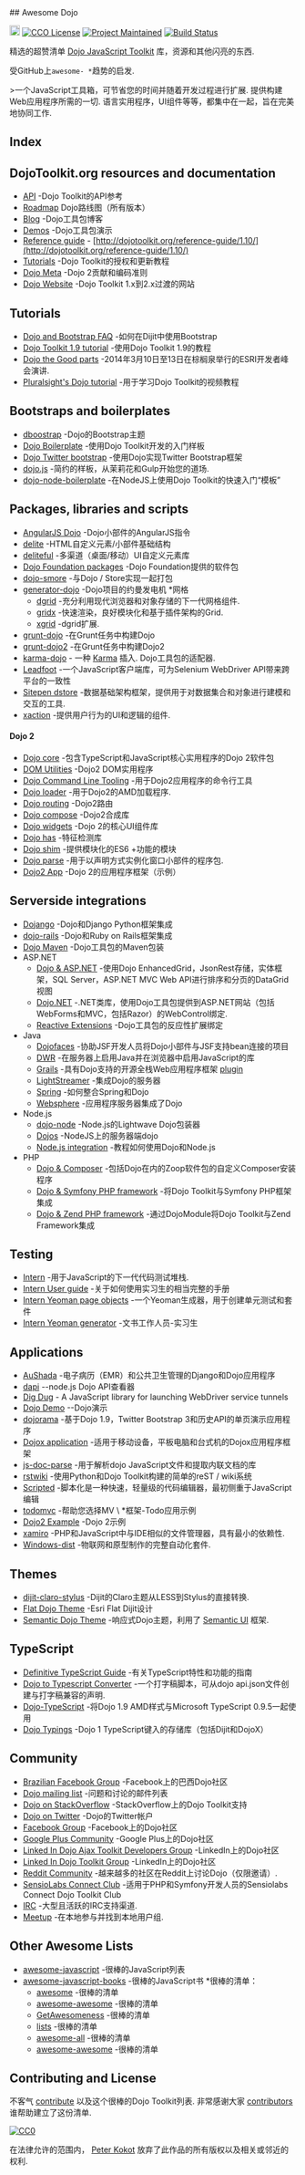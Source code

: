 <div class="github-widget" data-repo="petk/awesome-dojo"></div>
<script async src="https://pagead2.googlesyndication.com/pagead/js/adsbygoogle.js"></script><ins class="adsbygoogle" style="display:block" data-ad-client="ca-pub-6890694312814945" data-ad-slot="5473692530" data-ad-format="auto"  data-full-width-responsive="true"></ins>
## Awesome Dojo

<a href="https://raw.githubusercontent.com/sindresorhus/awesome"><img src="https://cdn.rawgit.com/sindresorhus/awesome/d7305f38d29fed78fa85652e3a63e154dd8e8829/media/badge.svg" alt="Awesome" height="18"></a>
[![CCO License](https://img.shields.io/badge/license-CC0-blue.svg?style=plastic "CC0 License")](#contributing-and-license)
[![Project Maintained](https://img.shields.io/badge/project-maintained-brightgreen.svg?style=plastic "Project Maintained")](https://github.com/petk/awesome-dojo/commits/master)
[![Build Status](https://img.shields.io/travis/petk/awesome-dojo/master.svg)](https://travis-ci.org/petk/awesome-dojo)

精选的超赞清单 [Dojo JavaScript Toolkit](http://dojotoolkit.org) 库，资源和其他闪亮的东西.

受GitHub上`awesome- *`趋势的启发.

 &gt;一个JavaScript工具箱，可节省您的时间并随着开发过程进行扩展. 提供构建Web应用程序所需的一切. 语言实用程序，UI组件等等，都集中在一起，旨在完美地协同工作.


## Index



## DojoToolkit.org resources and documentation

* [API](http://dojotoolkit.org/api/) -Dojo Toolkit的API参考
* [Roadmap](https://github.com/dojo/meta/wiki/Roadmap) Dojo路线图（所有版本）
* [Blog](http://dojotoolkit.org/blog/) -Dojo工具包博客
* [Demos](http://demos.dojotoolkit.org/demos/) -Dojo工具包演示
* [Reference guide](https://github.com/dojo/docs) - [http://dojotoolkit.org/reference-guide/1.10/](http://dojotoolkit.org/reference-guide/1.10/)
* [Tutorials](http://dojotoolkit.org/documentation/) -Dojo Toolkit的授权和更新教程
* [Dojo Meta](https://github.com/dojo/meta) -Dojo 2贡献和编码准则
* [Dojo Website](https://github.com/dojo/dojo-website) -Dojo Toolkit 1.x到2.x过渡的网站




## Tutorials

* [Dojo and Bootstrap FAQ](https://www.sitepen.com/blog/2014/08/13/dojo-faq-how-do-i-use-bootstrap-with-dijit/) -如何在Dijit中使用Bootstrap
* [Dojo Toolkit 1.9 tutorial](https://github.com/cepa/dojo-tutorial) -使用Dojo Toolkit 1.9的教程
* [Dojo the Good parts](https://github.com/DavidSpriggs/Dojo--The-Good-Parts) -2014年3月10日至13日在棕榈泉举行的ESRI开发者峰会演讲.
* [Pluralsight's Dojo tutorial](https://www.pluralsight.com/courses/dojo-fundamentals) -用于学习Dojo Toolkit的视频教程



## Bootstraps and boilerplates

* [dboostrap](https://github.com/atoha/dbootstrap) -Dojo的Bootstrap主题
* [Dojo Boilerplate](https://github.com/csnover/dojo-boilerplate) -使用Dojo Toolkit开发的入门样板
* [Dojo Twitter bootstrap](https://github.com/xsokev/Dojo-Bootstrap) -使用Dojo实现Twitter Bootstrap框架
* [dojo.js](https://github.com/gpedro/dojo.js) -简约的样板，从茉莉花和Gulp开始您的道场.
* [dojo-node-boilerplate](https://github.com/kitsonk/dojo-node-boilerplate) -在NodeJS上使用Dojo Toolkit的快速入门“模板”



## Packages, libraries and scripts

* [AngularJS Dojo](https://github.com/adrobisch/angular-dojo) -Dojo小部件的AngularJS指令
* [delite](https://github.com/ibm-js/delite) -HTML自定义元素/小部件基础结构
* [deliteful](https://github.com/ibm-js/deliteful) -多渠道（桌面/移动）UI自定义元素库
* [Dojo Foundation packages](http://packages.dojofoundation.org/) -Dojo Foundation提供的软件包
* [dojo-smore](https://github.com/kfranqueiro/dojo-smore) -与Dojo / Store实现一起打包
* [generator-dojo](https://github.com/bryanforbes/generator-dojo) -Dojo项目的约曼发电机
*网格
    * [dgrid](http://dgrid.io/) -充分利用现代浏览器和对象存储的下一代网格组件.
    * [gridx](http://oria.github.io/gridx/) -快速渲染，良好模块化和基于插件架构的Grid.
    * [xgrid](https://github.com/xblox/xgrid) -dgrid扩展.
* [grunt-dojo](https://github.com/phated/grunt-dojo) -在Grunt任务中构建Dojo
* [grunt-dojo2](https://github.com/dojo/grunt-dojo2) -在Grunt任务中构建Dojo2
* [karma-dojo](https://github.com/garcimouche/karma-dojo) - 一种 [Karma](http://karma-runner.github.io/) 插入.  Dojo工具包的适配器.
* [Leadfoot](https://github.com/theintern/leadfoot) -一个JavaScript客户端库，可为Selenium WebDriver API带来跨平台的一致性
* [Sitepen dstore](https://github.com/SitePen/dstore) -数据基础架构框架，提供用于对数据集合和对象进行建模和交互的工具.
* [xaction](https://github.com/xblox/xaction) -提供用户行为的UI和逻辑的组件.

#### Dojo 2

* [Dojo core](https://github.com/dojo/core) -包含TypeScript和JavaScript核心实用程序的Dojo 2软件包
* [DOM Utilities](https://github.com/dojo/dom) -Dojo2 DOM实用程序
* [Dojo Command Line Tooling](https://github.com/dojo/cli)   -用于Dojo2应用程序的命令行工具
* [Dojo loader](https://github.com/dojo/loader) -用于Dojo2的AMD加载程序.
* [Dojo routing](https://github.com/dojo/routing) -Dojo2路由
* [Dojo compose](https://github.com/dojo/compose) -Dojo2合成库
* [Dojo widgets](https://github.com/dojo/widgets) -Dojo 2的核心UI组件库
* [Dojo has](https://github.com/dojo/has) -特征检测库
* [Dojo shim](https://github.com/dojo/shim) -提供模块化的ES6 +功能的模块
* [Dojo parse](https://github.com/dojo/parser) -用于以声明方式实例化窗口小部件的程序包.
* [Dojo2 App](https://github.com/dojo/app) -Dojo 2的应用程序框架（示例）





## Serverside integrations

* [Dojango](https://github.com/klipstein/dojango/) -Dojo和Django Python框架集成
* [dojo-rails](http://robin850.github.io/dojo-rails/) -Dojo和Ruby on Rails框架集成
* [Dojo Maven](https://github.com/cometd/dojo-maven) -Dojo工具包的Maven包装
* ASP.NET
    * [Dojo & ASP.NET](https://www.codeproject.com/Articles/650443/DataGrid-View-with-Sorting-and) -使用Dojo EnhancedGrid，JsonRest存储，实体框架，SQL Server，ASP.NET MVC Web API进行排序和分页的DataGrid视图
    * [Dojo.NET](https://github.com/lstratman/Dojo.NET) -.NET类库，使用Dojo工具包提供到ASP.NET网站（包括WebForms和MVC，包括Razor）的WebControl绑定.
    * [Reactive Extensions](https://github.com/Reactive-Extensions/RxJS-Dojo) -Dojo工具包的反应性扩展绑定
* Java
    * [Dojofaces](http://www.dojofaces.org) -协助JSF开发人员将Dojo小部件与JSF支持bean连接的项目
    * [DWR](http://directwebremoting.org/dwr/index.html) -在服务器上启用Java并在浏览器中启用JavaScript的库
    * [Grails](https://grails.org/) -具有Dojo支持的开源全栈Web应用程序框架 [plugin](http://grails.org/plugin/dojo)
    * [LightStreamer](http://www.lightstreamer.com/) -集成Dojo的服务器
    * [Spring](https://www.sitepen.com/blog/2011/08/11/how-do-you-use-the-dojo-store-jsonrest-api-with-spring/) -如何整合Spring和Dojo
    * [Websphere](http://www-03.ibm.com/software/products/en/appserv-was) -应用程序服务器集成了Dojo
* Node.js
    * [dojo-node](https://github.com/agebrock/dojo-node) -Node.js的Lightwave Dojo包装器
    * [Dojos](https://github.com/supnate/dojos) -NodeJS上的服务器端dojo
    * [Node.js integration](http://dojotoolkit.org/documentation/tutorials/1.10/node/) -教程如何使用Dojo和Node.js
* PHP
    * [Dojo & Composer](https://github.com/zoopcommerce/pixie) -包括Dojo在内的Zoop软件包的自定义Composer安装程序
    * [Dojo & Symfony PHP framework](https://www.sitepen.com/blog/2011/09/06/what-is-the-best-way-to-use-dojo-with-a-symfony-backend/) -将Dojo Toolkit与Symfony PHP框架集成
    * [Dojo & Zend PHP framework](https://github.com/superdweebie/DojoModule) -通过DojoModule将Dojo Toolkit与Zend Framework集成



## Testing

* [Intern](https://github.com/theintern/) -用于JavaScript的下一代代码测试堆栈.
* [Intern User guide](https://theintern.github.io/intern/#what-is-intern) -关于如何使用实习生的相当完整的手册
* [Intern Yeoman page objects](https://github.com/glamb/generator-internjs-pageobjects/) -一个Yeoman生成器，用于创建单元测试和套件
* [Intern Yeoman generator](https://github.com/naglalakk/generator-intern) -文书工作人员-实习生



## Applications

* [AuShada](https://github.com/dreaswar/AuShadha) -电子病历（EMR）和公共卫生管理的Django和Dojo应用程序
* [dapi](https://github.com/dojo/dapi) --node.js Dojo API查看器
* [Dig Dug](https://github.com/theintern/digdug) - A JavaScript library for launching WebDriver service tunnels
* [Dojo Demo](https://github.com/rmurphey/dojo-demo) --Dojo演示
* [dojorama](https://github.com/sirprize/dojorama) -基于Dojo 1.9，Twitter Bootstrap 3和历史API的单页演示应用程序
* [Dojox application](https://github.com/dmachi/dojox_application) -适用于移动设备，平板电脑和台式机的Dojox应用程序框架
* [js-doc-parse](https://github.com/dojo/js-doc-parse) -用于解析dojo JavaScript文件和提取内联文档的库
* [rstwiki](https://github.com/phiggins42/rstwiki) -使用Python和Dojo Toolkit构建的简单的reST / wiki系统
* [Scripted](https://github.com/scripted-editor) -脚本化是一种快速，轻量级的代码编辑器，最初侧重于JavaScript编辑
* [todomvc](https://github.com/tastejs/todomvc) -帮助您选择MV \ *框架-Todo应用示例
* [Dojo2 Example](https://github.com/dojo/examples) -Dojo 2示例
* [xamiro](https://github.com/xblox/xamiro) -PHP和JavaScript中与IDE相似的文件管理器，具有最小的依赖性.
* [Windows-dist](https://github.com/flysurfer28/windows-dist) -物联网和原型制作的完整自动化套件.



## Themes

* [dijit-claro-stylus](https://github.com/kfranqueiro/dijit-claro-stylus) -Dijit的Claro主题从LESS到Stylus的直接转换.
* [Flat Dojo Theme](http://yiweima.github.io/flatdojo/) -Esri Flat Dijit设计
* [Semantic Dojo Theme](http://websemantics.github.io/semantic-dojo/) -响应式Dojo主题，利用了 [Semantic UI](http://semantic-ui.com/) 框架.



## TypeScript

* [Definitive TypeScript Guide](https://www.sitepen.com/blog/2013/12/31/definitive-guide-to-typescript/) -有关TypeScript特性和功能的指南
* [Dojo to Typescript Converter](https://github.com/stopyoukid/DojoToTypescriptConverter) -一个打字稿脚本，可从dojo api.json文件创建与打字稿兼容的声明.
* [Dojo-TypeScript](https://github.com/schungx/Dojo-TypeScript) -将Dojo 1.9 AMD样式与Microsoft TypeScript 0.9.5一起使用
* [Dojo Typings](https://github.com/dojo/typings) -Dojo 1 TypeScript键入的存储库（包括Dijit和DojoX）



## Community

* [Brazilian Facebook Group](https://www.facebook.com/groups/288220914564119/) -Facebook上的巴西Dojo社区
* [Dojo mailing list](http://dojotoolkit.org/community/) -问题和讨论的邮件列表
* [Dojo on StackOverflow](http://stackoverflow.com/questions/tagged/dojo) -StackOverflow上的Dojo Toolkit支持
* [Dojo on Twitter](https://twitter.com/dojo) -Dojo的Twitter帐户
* [Facebook Group](https://www.facebook.com/groups/4375511291/) -Facebook上的Dojo社区
* [Google Plus Community](https://plus.google.com/communities/107837593684207188221) -Google Plus上的Dojo社区
* [Linked In Dojo Ajax Toolkit Developers Group](https://www.linkedin.com/groups/Dojo-Ajax-Toolkit-Developers-71399) -LinkedIn上的Dojo社区
* [Linked In Dojo Toolkit Group](https://www.linkedin.com/groups/dojo-toolkit-81926) -LinkedIn上的Dojo社区
* [Reddit Community](https://www.reddit.com/r/dojo/) -越来越多的社区在Reddit上讨论Dojo（仅限邀请）.
* [SensioLabs Connect Club](https://connect.sensiolabs.com/club/dojo-toolkit) -适用于PHP和Symfony开发人员的Sensiolabs Connect Dojo Toolkit Club
* [IRC](http://irc.lc/freenode/dojo) -大型且活跃的IRC支持渠道.
* [Meetup](https://www.meetup.com/topics/dojo/) -在本地参与并找到本地用户组.



## Other Awesome Lists

* [awesome-javascript](https://github.com/sorrycc/awesome-javascript) -很棒的JavaScript列表
* [awesome-javascript-books](https://github.com/heatroom/awesome-javascript-books) -很棒的JavaScript书
*很棒的清单：
    * [awesome](https://github.com/sindresorhus/awesome) -很棒的清单
    * [awesome-awesome](https://github.com/emijrp/awesome-awesome) -很棒的清单
    * [GetAwesomeness](https://getawesomeness.herokuapp.com/) -很棒的清单
    * [lists](https://github.com/jnv/lists) -很棒的清单
    * [awesome-all](https://github.com/bradoyler/awesome-all) -很棒的清单
    * [awesome-awesome](https://github.com/erichs/awesome-awesome) -很棒的清单



## Contributing and License

不客气 [contribute](https://github.com/petk/awesome-dojo/blob/master/CONTRIBUTING.md) 以及这个很棒的Dojo Toolkit列表. 非常感谢大家 [contributors](https://github.com/petk/awesome-dojo/graphs/contributors) 谁帮助建立了这份清单.

[![CC0](https://licensebuttons.net/p/zero/1.0/88x31.png)](https://creativecommons.org/publicdomain/zero/1.0/)

在法律允许的范围内， [Peter Kokot](https://github.com/petk) 放弃了此作品的所有版权以及相关或邻近的权利.

